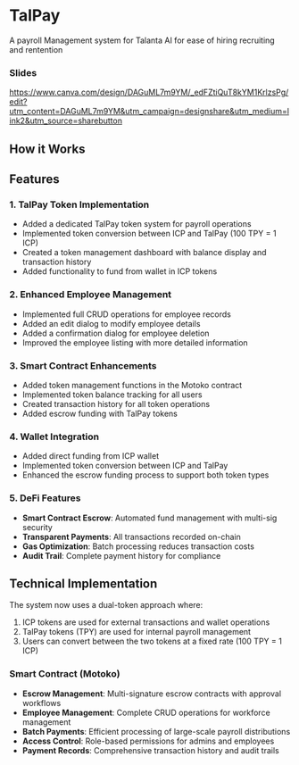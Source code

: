 # TalPay
A payroll Management system for Talanta AI for ease of hiring recruiting and rentention

### Slides 
https://www.canva.com/design/DAGuML7m9YM/_edFZtiQuT8kYM1KrlzsPg/edit?utm_content=DAGuML7m9YM&utm_campaign=designshare&utm_medium=link2&utm_source=sharebutton

## How it Works
## Features 

### 1. TalPay Token Implementation

- Added a dedicated TalPay token system for payroll operations
- Implemented token conversion between ICP and TalPay (100 TPY = 1 ICP)
- Created a token management dashboard with balance display and transaction history
- Added functionality to fund from wallet in ICP tokens


### 2. Enhanced Employee Management

- Implemented full CRUD operations for employee records
- Added an edit dialog to modify employee details
- Added a confirmation dialog for employee deletion
- Improved the employee listing with more detailed information


### 3. Smart Contract Enhancements

- Added token management functions in the Motoko contract
- Implemented token balance tracking for all users
- Created transaction history for all token operations
- Added escrow funding with TalPay tokens


### 4. Wallet Integration

- Added direct funding from ICP wallet
- Implemented token conversion between ICP and TalPay
- Enhanced the escrow funding process to support both token types

### 5. **DeFi Features**

- **Smart Contract Escrow**: Automated fund management with multi-sig security
- **Transparent Payments**: All transactions recorded on-chain
- **Gas Optimization**: Batch processing reduces transaction costs
- **Audit Trail**: Complete payment history for compliance


## Technical Implementation

The system now uses a dual-token approach where:

1. ICP tokens are used for external transactions and wallet operations
2. TalPay tokens (TPY) are used for internal payroll management
3. Users can convert between the two tokens at a fixed rate (100 TPY = 1 ICP)

### **Smart Contract (Motoko)**

- **Escrow Management**: Multi-signature escrow contracts with approval workflows
- **Employee Management**: Complete CRUD operations for workforce management
- **Batch Payments**: Efficient processing of large-scale payroll distributions
- **Access Control**: Role-based permissions for admins and employees
- **Payment Records**: Comprehensive transaction history and audit trails
